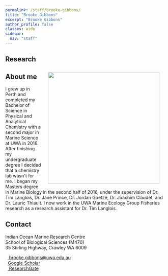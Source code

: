 ```yaml
---
permalink: /staff/brooke-gibbons/
title: "Brooke Gibbons"
excerpt: "Brooke Gibbons"
author_profile: false
classes: wide
sidebar:
  nav: "staff"
---
```

## Research
<img class="philprofile" src='/images/Brooke_WS.jpg' align='right' width="350" hspace="20" vspace="10">

## About me
I grew up in Perth and completed my Bachelor of Science in Physical and Analytical Chemistry with a second major in Marine Science at UWA in 2016. After finishing my undergraduate degree I decided that a chemistry lab wasn't for me. I began my Masters degree in Marine Biology in the second half of 2016, under the supervision of Dr. Tim Langlois, Dr. Jane Prince, Dr. Jordan Goetze, Dr. Joachim Claudet, and Dr. Lauric Thiault. I now work in the UWA Marine Ecology Group Fisheries research as a research assistant for Dr. Tim Langlois.

## Contact
<p class="address"><i class="far fa-building"></i> Indian Ocean Marine Research Centre <br>
School of Biological Sciences (M470)<br>
35 Stirling Highway, Crawley WA 6009</p>

<p class="phoneemail"><i class="far fa-envelope-open"></i>&nbsp;&nbsp;<a href="mailto:brooke.gibbons@uwa.edu.au"> brooke.gibbons@uwa.edu.au</a><br>
<i class="fas fa-graduation-cap"></i>&nbsp;&nbsp;<a href="https://scholar.google.com.au/citations?hl=en&user=dr24hoMAAAAJ">Google Scholar</a><br>
<i class="fab fa-researchgate"></i>&nbsp;&nbsp;<a href="https://www.researchgate.net/profile/Brooke_Gibbons"> ResearchGate</a><br>

